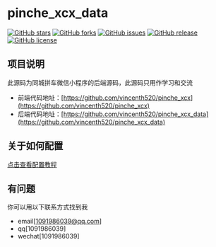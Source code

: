 ﻿# pinche_xcx_data

[![GitHub stars](https://img.shields.io/github/stars/vincenth520/pinche_xcx_data.svg)](https://github.com/vincenth520/pinche_xcx_data/stargazers)
[![GitHub forks](https://img.shields.io/github/forks/vincenth520/pinche_xcx_data.svg)](https://github.com/vincenth520/pinche_xcx_data/network)
[![GitHub issues](https://img.shields.io/github/issues/vincenth520/pinche_xcx_data.svg)](https://github.com/vincenth520/pinche_xcx_data/issues)
[![GitHub release](https://img.shields.io/github/release/vincenth520/pinche_xcx_data.svg)](https://github.com/vincenth520/pinche_xcx_data/releases)
[![GitHub license](https://img.shields.io/badge/license-MIT-blue.svg)](https://raw.githubusercontent.com/vincenth520/pinche_xcx_data/master/LICENSE)

## 项目说明

此源码为同城拼车微信小程序的后端源码，此源码只用作学习和交流


- 前端代码地址：[https://github.com/vincenth520/pinche_xcx](https://github.com/vincenth520/pinche_xcx)
- 后端代码地址：[https://github.com/vincenth520/pinche_xcx_data](https://github.com/vincenth520/pinche_xcx_data)


## 关于如何配置

[点击查看配置教程](mailto:1091986039@qq.com)



## 有问题
你可以用以下联系方式找到我
- email[[1091986039@qq.com](mailto:1091986039@qq.com)]
- qq[1091986039]
- wechat[1091986039]

